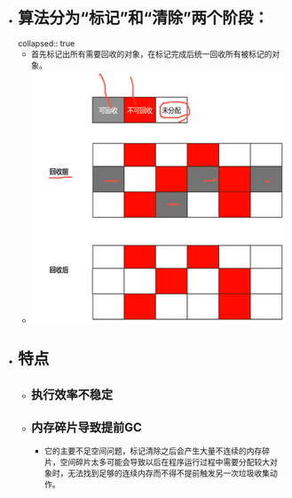 - # 算法分为“标记”和“清除”两个阶段：
  collapsed:: true
	- 首先标记出所有需要回收的对象，在标记完成后统一回收所有被标记的对象。
	- ![image.png](../assets/image_1689570882573_0.png)
- # 特点
	- ## 执行效率不稳定
	- ## 内存碎片导致提前GC
		- 它的主要不足空间问题，标记清除之后会产生大量不连续的内存碎片，空间碎片太多可能会导致以后在程序运行过程中需要分配较大对象时，无法找到足够的连续内存而不得不提前触发另一次垃圾收集动作。